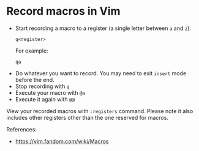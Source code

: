 # Record macros in Vim

- Start recording a macro to a register (a single letter between `a` and `z`):
  ```vim
  q<register>
  ```
  For example:
  ```vim
  qa
  ```
- Do whatever you want to record. You may need to exit `insert` mode before the end.
- Stop recording with `q`
- Execute your macro with `@a`
- Execute it again with `@@`

View your recorded macros with `:registers` command. Please note it also
includes other registers other than the one reserved for macros.

References:
- https://vim.fandom.com/wiki/Macros
